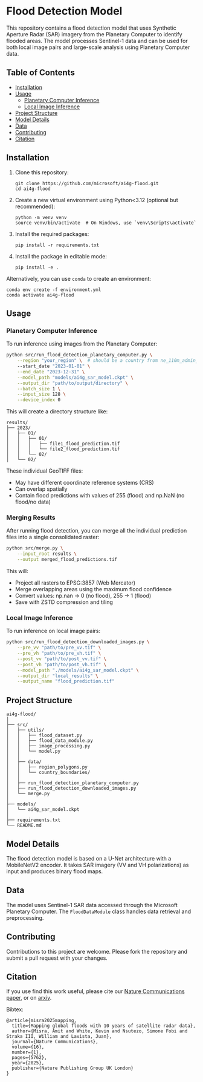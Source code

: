 # Flood Detection Model

This repository contains a flood detection model that uses Synthetic Aperture Radar (SAR) imagery from the Planetary Computer to identify flooded areas. The model processes Sentinel-1 data and can be used for both local image pairs and large-scale analysis using Planetary Computer data.

## Table of Contents
- [Installation](#installation)
- [Usage](#usage)
  - [Planetary Computer Inference](#planetary-computer-inference)
  - [Local Image Inference](#local-image-inference)
- [Project Structure](#project-structure)
- [Model Details](#model-details)
- [Data](#data)
- [Contributing](#contributing)
- [Citation](#citation)

## Installation

1. Clone this repository:
   ```
   git clone https://github.com/microsoft/ai4g-flood.git
   cd ai4g-flood
   ```

2. Create a new virtual environment using Python<3.12 (optional but recommended):
   ```
   python -m venv venv
   source venv/bin/activate  # On Windows, use `venv\Scripts\activate`
   ```

3. Install the required packages:
   ```
   pip install -r requirements.txt
   ```

4. Install the package in editable mode:
   ```
   pip install -e .
   ```


Alternatively, you can use `conda` to create an environment:
```
conda env create -f environment.yml
conda activate ai4g-flood
```


## Usage

### Planetary Computer Inference

To run inference using images from the Planetary Computer:

```bash
python src/run_flood_detection_planetary_computer.py \
    --region "your_region" \  # should be a country from ne_110m_admin_0_countries.shp, see src/data/country_boundaries
    --start_date "2023-01-01" \
    --end_date "2023-12-31" \
    --model_path "models/ai4g_sar_model.ckpt" \
    --output_dir "path/to/output/directory" \
    --batch_size 1 \
    --input_size 128 \
    --device_index 0
```

This will create a directory structure like:
```
results/
├── 2023/
│   ├── 01/
│   │   ├── 01/
│   │   │   ├── file1_flood_prediction.tif
│   │   │   └── file2_flood_prediction.tif
│   │   └── 02/
│   └── 02/
```

These individual GeoTIFF files:
- May have different coordinate reference systems (CRS)
- Can overlap spatially
- Contain flood predictions with values of 255 (flood) and np.NaN (no flood/no data)

### Merging Results

After running flood detection, you can merge all the individual prediction files into a single consolidated raster:

```bash
python src/merge.py \
    --input_root results \
    --output merged_flood_predictions.tif
```

This will:
- Project all rasters to EPSG:3857 (Web Mercator)
- Merge overlapping areas using the maximum flood confidence
- Convert values: np.nan → 0 (no flood), 255 → 1 (flood)
- Save with ZSTD compression and tiling

### Local Image Inference

To run inference on local image pairs:

```bash
python src/run_flood_detection_downloaded_images.py \
    --pre_vv "path/to/pre_vv.tif" \
    --pre_vh "path/to/pre_vh.tif" \
    --post_vv "path/to/post_vv.tif" \
    --post_vh "path/to/post_vh.tif" \
    --model_path "./models/ai4g_sar_model.ckpt" \
    --output_dir "local_results" \
    --output_name "flood_prediction.tif"
```


## Project Structure

```
ai4g-flood/
│
├── src/
│   ├── utils/
│   │   ├── flood_dataset.py
│   │   ├── flood_data_module.py
│   │   ├── image_processing.py
│   │   └── model.py
│   │
│   ├── data/
│   │   ├── region_polygons.py
│   │   └── country_boundaries/
│   │
│   ├── run_flood_detection_planetary_computer.py
│   ├── run_flood_detection_downloaded_images.py
│   └── merge.py
│
├── models/
│   └── ai4g_sar_model.ckpt
│
├── requirements.txt
└── README.md
```

## Model Details

The flood detection model is based on a U-Net architecture with a MobileNetV2 encoder. It takes SAR imagery (VV and VH polarizations) as input and produces binary flood maps.

## Data

The model uses Sentinel-1 SAR data accessed through the Microsoft Planetary Computer. The `FloodDataModule` class handles data retrieval and preprocessing.

## Contributing

Contributions to this project are welcome. Please fork the repository and submit a pull request with your changes.

## Citation

If you use find this work useful, please cite our [Nature Communications paper](https://arxiv.org/abs/2411.01411), or on [arxiv](https://arxiv.org/abs/2411.01411).

Bibtex:
```
@article{misra2025mapping,
  title={Mapping global floods with 10 years of satellite radar data},
  author={Misra, Amit and White, Kevin and Nsutezo, Simone Fobi and Straka III, William and Lavista, Juan},
  journal={Nature Communications},
  volume={16},
  number={1},
  pages={5762},
  year={2025},
  publisher={Nature Publishing Group UK London}
}
```

